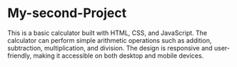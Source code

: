 # My-second-Project
This is a basic calculator built with HTML, CSS, and JavaScript. The calculator can perform simple arithmetic operations such as addition, subtraction, multiplication, and division. The design is responsive and user-friendly, making it accessible on both desktop and mobile devices.
